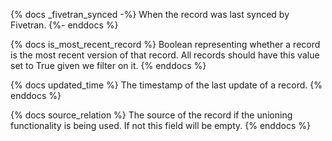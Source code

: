 {% docs _fivetran_synced -%}
When the record was last synced by Fivetran.
{%- enddocs %}

{% docs is_most_recent_record %}
Boolean representing whether a record is the most recent version of that record. All records should have this value set to True given we filter on it.
{% enddocs %}

{% docs updated_time %}
The timestamp of the last update of a record.
{% enddocs %}

{% docs source_relation %}
The source of the record if the unioning functionality is being used. If not this field will be empty.
{% enddocs %}